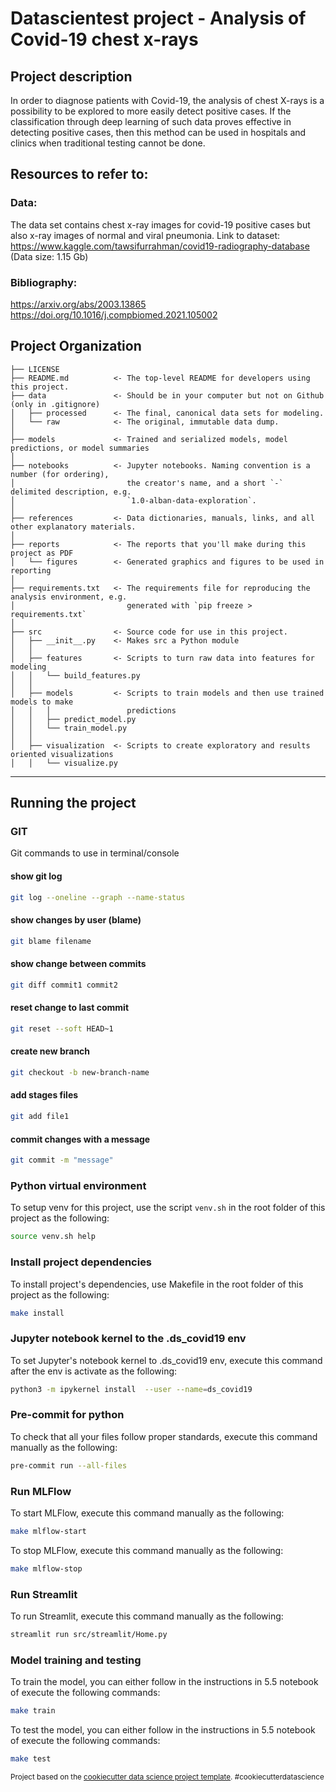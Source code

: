 # Datascientest project - Analysis of Covid-19 chest x-rays

## Project description

In order to diagnose patients with Covid-19, the analysis of chest X-rays is a possibility to be explored to more easily detect positive cases. If the classification through deep learning of such data proves effective in detecting positive cases, then this method can be used in hospitals and clinics when traditional testing cannot be done.

## Resources to refer to:
### Data:
The data set contains chest x-ray images for covid-19 positive cases but also x-ray images of normal and viral pneumonia. Link to dataset: https://www.kaggle.com/tawsifurrahman/covid19-radiography-database
(Data size: 1.15 Gb)

### Bibliography:
https://arxiv.org/abs/2003.13865
https://doi.org/10.1016/j.compbiomed.2021.105002


Project Organization
------------

    ├── LICENSE
    ├── README.md          <- The top-level README for developers using this project.
    ├── data               <- Should be in your computer but not on Github (only in .gitignore)
    │   ├── processed      <- The final, canonical data sets for modeling.
    │   └── raw            <- The original, immutable data dump.
    │
    ├── models             <- Trained and serialized models, model predictions, or model summaries
    │
    ├── notebooks          <- Jupyter notebooks. Naming convention is a number (for ordering),
    │                         the creator's name, and a short `-` delimited description, e.g.
    │                         `1.0-alban-data-exploration`.
    │
    ├── references         <- Data dictionaries, manuals, links, and all other explanatory materials.
    │
    ├── reports            <- The reports that you'll make during this project as PDF
    │   └── figures        <- Generated graphics and figures to be used in reporting
    │
    ├── requirements.txt   <- The requirements file for reproducing the analysis environment, e.g.
    │                         generated with `pip freeze > requirements.txt`
    │
    ├── src                <- Source code for use in this project.
    │   ├── __init__.py    <- Makes src a Python module
    │   │
    │   ├── features       <- Scripts to turn raw data into features for modeling
    │   │   └── build_features.py
    │   │
    │   ├── models         <- Scripts to train models and then use trained models to make
    │   │   │                 predictions
    │   │   ├── predict_model.py
    │   │   └── train_model.py
    │   │
    │   ├── visualization  <- Scripts to create exploratory and results oriented visualizations
    │   │   └── visualize.py

--------
## Running the project
### GIT
Git commands to use in terminal/console
#### show git log
```bash
git log --oneline --graph --name-status
```
#### show changes by user (blame)
```bash
git blame filename
```
#### show change between commits
```bash
git diff commit1 commit2
```
#### reset change to last commit
```bash
git reset --soft HEAD~1
```
#### create new branch
```bash
git checkout -b new-branch-name
```
#### add stages files
```bash
git add file1
```
#### commit changes with a message
```bash
git commit -m "message"
```
### Python virtual environment
To setup venv for this project, use the script `venv.sh` in the root folder of this project as the following:
```bash
source venv.sh help
```
### Install project dependencies
To install project's dependencies, use Makefile in the root folder of this project as the following:
```bash
make install
```
### Jupyter notebook kernel to the .ds_covid19 env
To set Jupyter's notebook kernel to .ds_covid19 env, execute this command after the env is activate as the following:
```bash
python3 -m ipykernel install  --user --name=ds_covid19
```
### Pre-commit for python
To check that all your files follow proper standards, execute this command manually as the following:
```bash
pre-commit run --all-files
```
### Run MLFlow
To start MLFlow, execute this command manually as the following:
```bash
make mlflow-start
```
To stop MLFlow, execute this command manually as the following:
```bash
make mlflow-stop
```
### Run Streamlit
To run Streamlit, execute this command manually as the following:
```bash
streamlit run src/streamlit/Home.py
```

### Model training and testing
To train the model, you can either follow in the instructions in 5.5 notebook of execute the following commands:
```bash
make train
```

To test the model, you can either follow in the instructions in 5.5 notebook of execute the following commands:
```bash
make test
```

<p><small>Project based on the <a target="_blank" href="https://drivendata.github.io/cookiecutter-data-science/">cookiecutter data science project template</a>. #cookiecutterdatascience</small></p>

